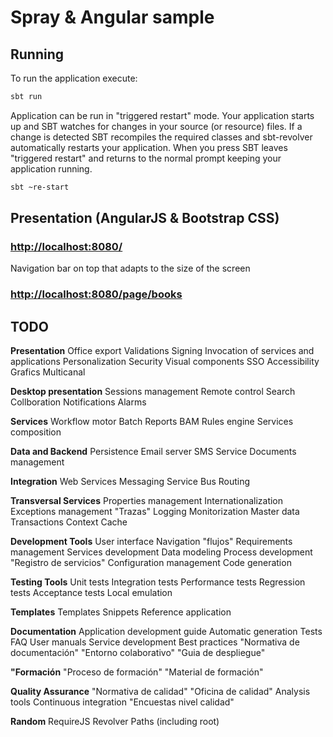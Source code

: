 Spray & Angular sample
======================

Running
-------

To run the application execute:

```bash
sbt run
```

Application can be run in "triggered restart" mode.
Your application starts up and SBT watches for changes in your source (or resource) files.
If a change is detected SBT recompiles the required classes and sbt-revolver automatically restarts your application.
When you press <ENTER> SBT leaves "triggered restart" and returns to the normal prompt keeping your application running.

```bash
sbt ~re-start
```


Presentation (AngularJS & Bootstrap CSS)
----------------------------------------

### [http://localhost:8080/](Navigation)

Navigation bar on top that adapts to the size of the screen

### [http://localhost:8080/page/books](Validation)





TODO
----

**Presentation**
Office export
Validations
Signing
Invocation of services and applications
Personalization
Security
Visual components
SSO
Accessibility
Grafics
Multicanal

**Desktop presentation**
Sessions management
Remote control
Search
Collboration
Notifications
Alarms

**Services**
Workflow motor
Batch
Reports
BAM
Rules engine
Services composition

**Data and Backend**
Persistence
Email server
SMS Service
Documents management

**Integration**
Web Services
Messaging
Service Bus
Routing

**Transversal Services**
Properties management
Internationalization
Exceptions management
"Trazas"
Logging
Monitorization
Master data
Transactions
Context
Cache

**Development Tools**
User interface
Navigation "flujos"
Requirements management
Services development
Data modeling
Process development
"Registro de servicios"
Configuration management
Code generation

**Testing Tools**
Unit tests
Integration tests
Performance tests
Regression tests
Acceptance tests
Local emulation

**Templates**
Templates
Snippets
Reference application

**Documentation**
Application development guide
Automatic generation
Tests
FAQ
User manuals
Service development
Best practices
"Normativa de documentación"
"Entorno colaborativo"
"Guia de despliegue"

**"Formación**
"Proceso de formación"
"Material de formación"

**Quality Assurance**
"Normativa de calidad"
"Oficina de calidad"
Analysis tools
Continuous integration
"Encuestas nivel calidad"



**Random**
RequireJS
Revolver
Paths (including root)